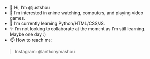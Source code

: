 - 👋 Hi, I’m @justshou
- 💖 I’m interested in anime watching, computers, and playing video games.
- 🌱 I’m currently learning Python/HTML/CSS/JS.
- ✨ I’m not looking to collaborate at the moment as I'm still learning. Maybe one day :)
- 📫 How to reach me:
> 
> Instagram: @anthonymashou
